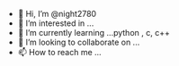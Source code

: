- 👋 Hi, I’m @night2780
- 👀 I’m interested in ...
- 🌱 I’m currently learning ...python , c, c++
- 💞️ I’m looking to collaborate on ...
- 📫 How to reach me ...

<!---
night2780/night2780 is a ✨ special ✨ repository because its `README.md` (this file) appears on your GitHub profile.
You can click the Preview link to take a look at your changes.
--->
